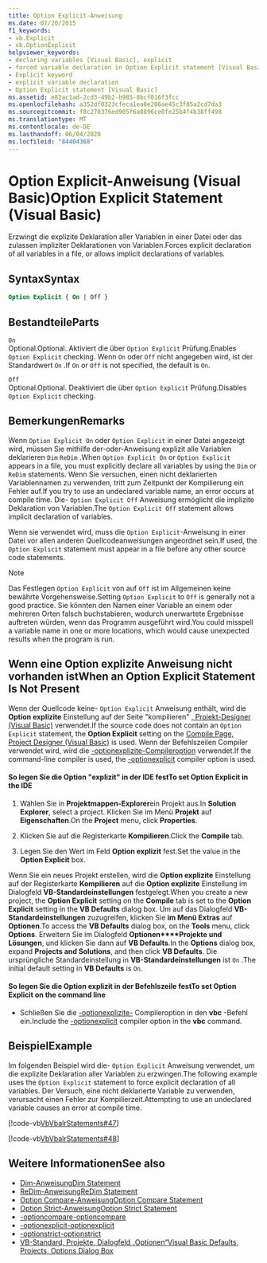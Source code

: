 ```yaml
---
title: Option Explicit-Anweisung
ms.date: 07/20/2015
f1_keywords:
- vb.Explicit
- vb.OptionExplicit
helpviewer_keywords:
- declaring variables [Visual Basic], explicit
- forced variable declaration in Option Explicit statement [Visual Basic]
- Explicit keyword
- explicit variable declaration
- Option Explicit statement [Visual Basic]
ms.assetid: e82ac1ad-2cd3-49b2-b985-8bcf016f3fcc
ms.openlocfilehash: a352df0323cfeca1ea0e206ae45c3f85a2cd7da3
ms.sourcegitcommit: f8c270376ed905f6a8896ce0fe25b4f4b38ff498
ms.translationtype: MT
ms.contentlocale: de-DE
ms.lasthandoff: 06/04/2020
ms.locfileid: "84404368"
---
```

# <a name="option-explicit-statement-visual-basic"></a><span data-ttu-id="66098-102">Option Explicit-Anweisung (Visual Basic)</span><span class="sxs-lookup"><span data-stu-id="66098-102">Option Explicit Statement (Visual Basic)</span></span>
<span data-ttu-id="66098-103">Erzwingt die explizite Deklaration aller Variablen in einer Datei oder das zulassen impliziter Deklarationen von Variablen.</span><span class="sxs-lookup"><span data-stu-id="66098-103">Forces explicit declaration of all variables in a file, or allows implicit declarations of variables.</span></span>  
  
## <a name="syntax"></a><span data-ttu-id="66098-104">Syntax</span><span class="sxs-lookup"><span data-stu-id="66098-104">Syntax</span></span>  
  
```vb  
Option Explicit { On | Off }  
```  
  
## <a name="parts"></a><span data-ttu-id="66098-105">Bestandteile</span><span class="sxs-lookup"><span data-stu-id="66098-105">Parts</span></span>  
 `On`  
 <span data-ttu-id="66098-106">Optional.</span><span class="sxs-lookup"><span data-stu-id="66098-106">Optional.</span></span> <span data-ttu-id="66098-107">Aktiviert die über `Option Explicit` Prüfung.</span><span class="sxs-lookup"><span data-stu-id="66098-107">Enables `Option Explicit` checking.</span></span> <span data-ttu-id="66098-108">Wenn `On` oder `Off` nicht angegeben wird, ist der Standardwert `On` .</span><span class="sxs-lookup"><span data-stu-id="66098-108">If `On` or `Off` is not specified, the default is `On`.</span></span>  
  
 `Off`  
 <span data-ttu-id="66098-109">Optional.</span><span class="sxs-lookup"><span data-stu-id="66098-109">Optional.</span></span> <span data-ttu-id="66098-110">Deaktiviert die über `Option Explicit` Prüfung.</span><span class="sxs-lookup"><span data-stu-id="66098-110">Disables `Option Explicit` checking.</span></span>  
  
## <a name="remarks"></a><span data-ttu-id="66098-111">Bemerkungen</span><span class="sxs-lookup"><span data-stu-id="66098-111">Remarks</span></span>  
 <span data-ttu-id="66098-112">Wenn `Option Explicit On` oder `Option Explicit` in einer Datei angezeigt wird, müssen Sie mithilfe der-oder-Anweisung explizit alle Variablen deklarieren `Dim` `ReDim` .</span><span class="sxs-lookup"><span data-stu-id="66098-112">When `Option Explicit On` or `Option Explicit` appears in a file, you must explicitly declare all variables by using the `Dim` or `ReDim` statements.</span></span> <span data-ttu-id="66098-113">Wenn Sie versuchen, einen nicht deklarierten Variablennamen zu verwenden, tritt zum Zeitpunkt der Kompilierung ein Fehler auf.</span><span class="sxs-lookup"><span data-stu-id="66098-113">If you try to use an undeclared variable name, an error occurs at compile time.</span></span> <span data-ttu-id="66098-114">Die- `Option Explicit Off` Anweisung ermöglicht die implizite Deklaration von Variablen.</span><span class="sxs-lookup"><span data-stu-id="66098-114">The `Option Explicit Off` statement allows implicit declaration of variables.</span></span>  
  
 <span data-ttu-id="66098-115">Wenn sie verwendet wird, muss die `Option Explicit`-Anweisung in einer Datei vor allen anderen Quellcodeanweisungen angeordnet sein.</span><span class="sxs-lookup"><span data-stu-id="66098-115">If used, the `Option Explicit` statement must appear in a file before any other source code statements.</span></span>  
  
> [!NOTE]
> <span data-ttu-id="66098-116">Das Festlegen `Option Explicit` von auf `Off` ist im Allgemeinen keine bewährte Vorgehensweise.</span><span class="sxs-lookup"><span data-stu-id="66098-116">Setting `Option Explicit` to `Off` is generally not a good practice.</span></span> <span data-ttu-id="66098-117">Sie könnten den Namen einer Variable an einem oder mehreren Orten falsch buchstabieren, wodurch unerwartete Ergebnisse auftreten würden, wenn das Programm ausgeführt wird.</span><span class="sxs-lookup"><span data-stu-id="66098-117">You could misspell a variable name in one or more locations, which would cause unexpected results when the program is run.</span></span>  
  
## <a name="when-an-option-explicit-statement-is-not-present"></a><span data-ttu-id="66098-118">Wenn eine Option explizite Anweisung nicht vorhanden ist</span><span class="sxs-lookup"><span data-stu-id="66098-118">When an Option Explicit Statement Is Not Present</span></span>  
 <span data-ttu-id="66098-119">Wenn der Quellcode keine- `Option Explicit` Anweisung enthält, wird die **Option explizite** Einstellung auf der Seite "kompilieren" [, Projekt-Designer (Visual Basic)](/visualstudio/ide/reference/compile-page-project-designer-visual-basic) verwendet.</span><span class="sxs-lookup"><span data-stu-id="66098-119">If the source code does not contain an `Option Explicit` statement, the **Option Explicit** setting on the [Compile Page, Project Designer (Visual Basic)](/visualstudio/ide/reference/compile-page-project-designer-visual-basic) is used.</span></span> <span data-ttu-id="66098-120">Wenn der Befehlszeilen Compiler verwendet wird, wird die [-optionexplizite-Compileroption](../../reference/command-line-compiler/optionexplicit.md) verwendet.</span><span class="sxs-lookup"><span data-stu-id="66098-120">If the command-line compiler is used, the [-optionexplicit](../../reference/command-line-compiler/optionexplicit.md) compiler option is used.</span></span>  
  
#### <a name="to-set-option-explicit-in-the-ide"></a><span data-ttu-id="66098-121">So legen Sie die Option "explizit" in der IDE fest</span><span class="sxs-lookup"><span data-stu-id="66098-121">To set Option Explicit in the IDE</span></span>  
  
1. <span data-ttu-id="66098-122">Wählen Sie in **Projektmappen-Explorer**ein Projekt aus.</span><span class="sxs-lookup"><span data-stu-id="66098-122">In **Solution Explorer**, select a project.</span></span> <span data-ttu-id="66098-123">Klicken Sie im Menü **Projekt** auf **Eigenschaften**.</span><span class="sxs-lookup"><span data-stu-id="66098-123">On the **Project** menu, click **Properties**.</span></span>  
  
2. <span data-ttu-id="66098-124">Klicken Sie auf die Registerkarte **Kompilieren**.</span><span class="sxs-lookup"><span data-stu-id="66098-124">Click the **Compile** tab.</span></span>  
  
3. <span data-ttu-id="66098-125">Legen Sie den Wert im Feld **Option explizit** fest.</span><span class="sxs-lookup"><span data-stu-id="66098-125">Set the value in the **Option Explicit** box.</span></span>  
  
 <span data-ttu-id="66098-126">Wenn Sie ein neues Projekt erstellen, wird die **Option explizite** Einstellung auf der Registerkarte **Kompilieren** auf die **Option explizite** Einstellung im Dialogfeld **VB-Standardeinstellungen** festgelegt.</span><span class="sxs-lookup"><span data-stu-id="66098-126">When you create a new project, the **Option Explicit** setting on the **Compile** tab is set to the **Option Explicit** setting in the **VB Defaults** dialog box.</span></span> <span data-ttu-id="66098-127">Um auf das Dialogfeld **VB-Standardeinstellungen** zuzugreifen, klicken Sie **im Menü Extras** auf **Optionen**.</span><span class="sxs-lookup"><span data-stu-id="66098-127">To access the **VB Defaults** dialog box, on the **Tools** menu, click **Options**.</span></span> <span data-ttu-id="66098-128">Erweitern Sie im Dialogfeld **Optionen\*\*\*\*Projekte und Lösungen**, und klicken Sie dann auf **VB Defaults**.</span><span class="sxs-lookup"><span data-stu-id="66098-128">In the **Options** dialog box, expand **Projects and Solutions**, and then click **VB Defaults**.</span></span> <span data-ttu-id="66098-129">Die ursprüngliche Standardeinstellung in **VB-Standardeinstellungen** ist `On` .</span><span class="sxs-lookup"><span data-stu-id="66098-129">The initial default setting in **VB Defaults** is `On`.</span></span>  
  
#### <a name="to-set-option-explicit-on-the-command-line"></a><span data-ttu-id="66098-130">So legen Sie die Option explizit in der Befehlszeile fest</span><span class="sxs-lookup"><span data-stu-id="66098-130">To set Option Explicit on the command line</span></span>  
  
- <span data-ttu-id="66098-131">Schließen Sie die [-optionexplizite-](../../reference/command-line-compiler/optionexplicit.md) Compileroption in den **vbc** -Befehl ein.</span><span class="sxs-lookup"><span data-stu-id="66098-131">Include the [-optionexplicit](../../reference/command-line-compiler/optionexplicit.md) compiler option in the **vbc** command.</span></span>  
  
## <a name="example"></a><span data-ttu-id="66098-132">Beispiel</span><span class="sxs-lookup"><span data-stu-id="66098-132">Example</span></span>  
 <span data-ttu-id="66098-133">Im folgenden Beispiel wird die- `Option Explicit` Anweisung verwendet, um die explizite Deklaration aller Variablen zu erzwingen.</span><span class="sxs-lookup"><span data-stu-id="66098-133">The following example uses the `Option Explicit` statement to force explicit declaration of all variables.</span></span> <span data-ttu-id="66098-134">Der Versuch, eine nicht deklarierte Variable zu verwenden, verursacht einen Fehler zur Kompilierzeit.</span><span class="sxs-lookup"><span data-stu-id="66098-134">Attempting to use an undeclared variable causes an error at compile time.</span></span>  
  
 [!code-vb[VbVbalrStatements#47](~/samples/snippets/visualbasic/VS_Snippets_VBCSharp/VbVbalrStatements/VB/Class1.vb#47)]  
  
 [!code-vb[VbVbalrStatements#48](~/samples/snippets/visualbasic/VS_Snippets_VBCSharp/VbVbalrStatements/VB/Class2.vb#48)]  
  
## <a name="see-also"></a><span data-ttu-id="66098-135">Weitere Informationen</span><span class="sxs-lookup"><span data-stu-id="66098-135">See also</span></span>

- [<span data-ttu-id="66098-136">Dim-Anweisung</span><span class="sxs-lookup"><span data-stu-id="66098-136">Dim Statement</span></span>](dim-statement.md)
- [<span data-ttu-id="66098-137">ReDim-Anweisung</span><span class="sxs-lookup"><span data-stu-id="66098-137">ReDim Statement</span></span>](redim-statement.md)
- [<span data-ttu-id="66098-138">Option Compare-Anweisung</span><span class="sxs-lookup"><span data-stu-id="66098-138">Option Compare Statement</span></span>](option-compare-statement.md)
- [<span data-ttu-id="66098-139">Option Strict-Anweisung</span><span class="sxs-lookup"><span data-stu-id="66098-139">Option Strict Statement</span></span>](option-strict-statement.md)
- [<span data-ttu-id="66098-140">-optioncompare</span><span class="sxs-lookup"><span data-stu-id="66098-140">-optioncompare</span></span>](../../reference/command-line-compiler/optioncompare.md)
- [<span data-ttu-id="66098-141">-optionexplicit</span><span class="sxs-lookup"><span data-stu-id="66098-141">-optionexplicit</span></span>](../../reference/command-line-compiler/optionexplicit.md)
- [<span data-ttu-id="66098-142">-optionstrict</span><span class="sxs-lookup"><span data-stu-id="66098-142">-optionstrict</span></span>](../../reference/command-line-compiler/optionstrict.md)
- [<span data-ttu-id="66098-143">VB-Standard, Projekte, Dialogfeld „Optionen“</span><span class="sxs-lookup"><span data-stu-id="66098-143">Visual Basic Defaults, Projects, Options Dialog Box</span></span>](/visualstudio/ide/reference/visual-basic-defaults-projects-options-dialog-box)
